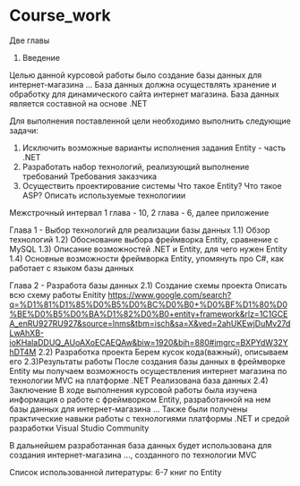# Course_work
Две главы 

1) Введение 

Целью данной курсовой работы было создание базы данных для интернет-магазина ...
База данных должна осуществлять хранение и обработку для динамического сайта интернет магазина.
База данных является составной на основе .NET 

Для выполнения поставленной цели необходимо выполнить следующие задачи:
1) Исключить возможные варианты исполнения задания
Entity - часть .NET
2) Разработать набор технологий, реализующий выполнение требований
Требования заказчика
3) Осуществить проектирование системы
Что такое Entity? Что такое ASP? Описать используемые технологиии

Межстрочный интервал
1 глава - 10, 2 глава - 6, далее приложение

Глава 1 - Выбор технологий для реализации базы данных
1.1) Обзор технологий
1.2) Обоснование выбора фреймворка Entity, сравнение с MySQL 
1.3) Описание возможностей .NET и Entity, для чего нужен Entity
1.4) Основные возможности фреймворка Entity, упомянуть про C#, как работает с языком базы данных

Глава 2 - Разработа базы данных
2.1) Создание схемы проекта
Описать всю схему работы Enitity
https://www.google.com/search?q=%D1%81%D1%85%D0%B5%D0%BC%D0%B0+%D0%BF%D1%80%D0%BE%D0%B5%D0%BA%D1%82%D0%B0+entity+framework&rlz=1C1GCEA_enRU927RU927&source=lnms&tbm=isch&sa=X&ved=2ahUKEwjDuMv27dLwAhXB-ioKHalaDDUQ_AUoAXoECAEQAw&biw=1920&bih=880#imgrc=BXPYdW32YhDT4M
2.2) Разработка проекта
Берем кусок кода(важный), описываем его
2.3)Результаты работы
После создания базы данных в фреймворке Entity мы получаем возможность осуществления интернет магазина по технологии MVC на платформе .NET
Реализована база данных 
2.4) Заключение 
В ходе выполнения курсовой работы была изучена информация о работе с фреймворком Entity, разработанной на нем базы данных для интернет-магазина ...
Также были получены практические навыки работы с технологиями платформы .NET и средой разработки Visual Studio Community

В дальнейшем разработанная база данных будет использована для создания интернет-магазина ..., созданного по технологии MVC

Список использованной литературы:
6-7 книг по Entity

